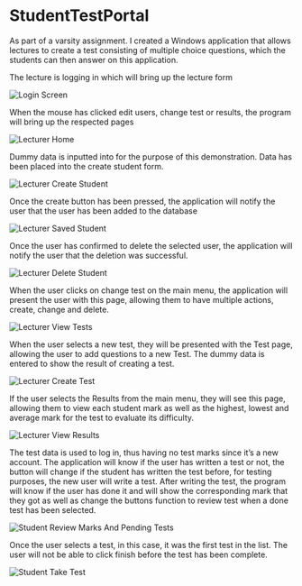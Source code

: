 # StudentTestPortal

 As part of a varsity assignment. I created a Windows application that allows lectures to create a test consisting of multiple choice questions, which the students can then answer on this application.

The lecture is logging in which will bring up the lecture form

![Login Screen](ReadMeImages/LogIn%20Screen.jpg)

When the mouse has clicked edit users, change test or results, the program will bring up the respected pages

![Lecturer Home](ReadMeImages/Lecturer%20Home.jpg)

Dummy data is inputted into for the purpose of this demonstration. Data has been placed into the create student form.

![Lecturer Create Student](ReadMeImages/Lecturer%20Create%20Student.jpg)

Once the create button has been pressed, the application will notify the user that the user has been added to the database

![Lecturer Saved Student](ReadMeImages/Lecturer%20Saved%20Student.jpg)

Once the user has confirmed to delete the selected user, the application will notify the user that the deletion was successful.

![Lecturer Delete Student](ReadMeImages/Lecturer%20Delete%20Student.jpg)

When the user clicks on change test on the main menu, the application will present the user with this page, allowing them to have multiple actions, create, change and delete.

![Lecturer View Tests](ReadMeImages/Lecturer%20View%20Tests.jpg)

When the user selects a new test, they will be presented with the Test page, allowing the user to add questions to a new Test. The dummy data is entered to show the result of creating a test.

![Lecturer Create Test](ReadMeImages/Lecturer%20Create%20Test.jpg)

If the user selects the Results from the main menu, they will see this page, allowing them to view each student mark as well as the highest, lowest and average mark for the test to evaluate its difficulty.

![Lecturer View Results](ReadMeImages/Lecturer%20View%20Results.jpg)

The test data is used to log in, thus having no test marks since it’s a new account.  The application will know if the user has written a test or not, the button will change if the student has written the test before, for testing purposes, the new user will write a test. After writing the test, the program will know if the user has done it and will show the corresponding mark that they got as well as change the buttons function to review test when a done test has been selected.

![Student Review Marks And Pending Tests](ReadMeImages/Student%20Review%20Marks%20And%20Pending%20Tests.jpg)

Once the user selects a test, in this case, it was the first test in the list. The user will not be able to click finish before the test has been complete.

![Student Take Test](ReadMeImages/Student%20Take%20Test.jpg)
